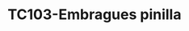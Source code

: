 ---
title: "TC103-Embragues pinilla"
url: /fusagasuga/tc103-embragues-pinilla/
shop: reparación de automóviles
---